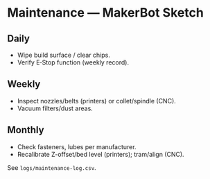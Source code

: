 # Maintenance — MakerBot Sketch

## Daily
- Wipe build surface / clear chips.
- Verify E‑Stop function (weekly record).

## Weekly
- Inspect nozzles/belts (printers) or collet/spindle (CNC).
- Vacuum filters/dust areas.

## Monthly
- Check fasteners, lubes per manufacturer.
- Recalibrate Z-offset/bed level (printers); tram/align (CNC).

See `logs/maintenance-log.csv`.
